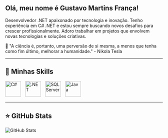 ## Olá, meu nome é Gustavo Martins França!

Desenvolvedor .NET apaixonado por tecnologia e inovação. Tenho experiência em C# .NET e estou sempre buscando novos desafios para crescer profissionalmente. Adoro trabalhar em projetos que envolvem novas tecnologias e soluções criativas.

💬 "A ciência é, portanto, uma perversão de si mesma, a menos que tenha como fim último, melhorar a humanidade." - Nikola Tesla

---

## 🚀 Minhas Skills

<p>
  <img src="https://cdn.jsdelivr.net/gh/devicons/devicon/icons/csharp/csharp-original.svg" alt="C#" width="50" height="50" style="margin-right: 10px;"/>
  <img src="https://cdn.jsdelivr.net/gh/devicons/devicon/icons/dotnetcore/dotnetcore-original.svg" alt=".NET" width="50" height="50" style="margin-right: 10px;"/>
  <img src="https://cdn.jsdelivr.net/gh/devicons/devicon/icons/microsoftsqlserver/microsoftsqlserver-plain.svg" alt="SQL Server" width="50" height="50" style="margin-right: 10px;"/>
  <img src="https://cdn.jsdelivr.net/gh/devicons/devicon/icons/java/java-original.svg" alt="Java" width="50" height="50"/>
</p>

---

## ⭐ GitHub Stats

![GitHub Stats](https://github-readme-stats.vercel.app/api?username=gustavomf1&show_icons=true)
